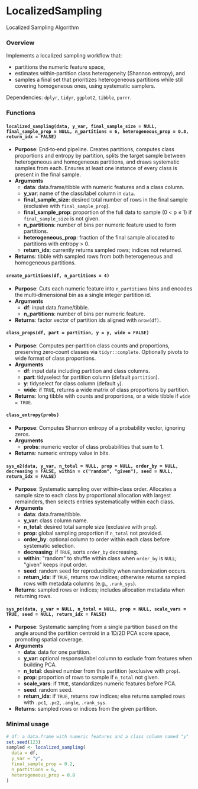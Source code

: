 # LocalizedSampling
Localized Sampling Algorithm

### Overview
Implements a localized sampling workflow that:
- partitions the numeric feature space,
- estimates within‑partition class heterogeneity (Shannon entropy), and
- samples a final set that prioritizes heterogeneous partitions while still covering homogeneous ones, using systematic samplers.

Dependencies: `dplyr`, `tidyr`, `ggplot2`, `tibble`, `purrr`.

### Functions

#### `localized_sampling(data, y_var, final_sample_size = NULL, final_sample_prop = NULL, n_partitions = 6, heterogeneous_prop = 0.8, return_idx = FALSE)`
- **Purpose**: End‑to‑end pipeline. Creates partitions, computes class proportions and entropy by partition, splits the target sample between heterogeneous and homogeneous partitions, and draws systematic samples from each. Ensures at least one instance of every class is present in the final sample.
- **Arguments**
  - **data**: data.frame/tibble with numeric features and a class column.
  - **y_var**: name of the class/label column in `data`.
  - **final_sample_size**: desired total number of rows in the final sample (exclusive with `final_sample_prop`).
  - **final_sample_prop**: proportion of the full data to sample (0 < p ≤ 1) if `final_sample_size` is not given.
  - **n_partitions**: number of bins per numeric feature used to form partitions.
  - **heterogeneous_prop**: fraction of the final sample allocated to partitions with entropy > 0.
  - **return_idx**: currently returns sampled rows; indices not returned.
- **Returns**: tibble with sampled rows from both heterogeneous and homogeneous partitions.

#### `create_partitions(df, n_partitions = 4)`
- **Purpose**: Cuts each numeric feature into `n_partitions` bins and encodes the multi‑dimensional bin as a single integer partition id.
- **Arguments**
  - **df**: input data.frame/tibble.
  - **n_partitions**: number of bins per numeric feature.
- **Returns**: factor vector of partition ids aligned with `nrow(df)`.

#### `class_props(df, part = partition, y = y, wide = FALSE)`
- **Purpose**: Computes per‑partition class counts and proportions, preserving zero‑count classes via `tidyr::complete`. Optionally pivots to wide format of class proportions.
- **Arguments**
  - **df**: input data including partition and class columns.
  - **part**: tidyselect for partition column (default `partition`).
  - **y**: tidyselect for class column (default `y`).
  - **wide**: if `TRUE`, returns a wide matrix of class proportions by partition.
- **Returns**: long tibble with counts and proportions, or a wide tibble if `wide = TRUE`.

#### `class_entropy(probs)`
- **Purpose**: Computes Shannon entropy of a probability vector, ignoring zeros.
- **Arguments**
  - **probs**: numeric vector of class probabilities that sum to 1.
- **Returns**: numeric entropy value in bits.

#### `sys_o2(data, y_var, n_total = NULL, prop = NULL, order_by = NULL, decreasing = FALSE, within = c("random", "given"), seed = NULL, return_idx = FALSE)`
- **Purpose**: Systematic sampling over within‑class order. Allocates a sample size to each class by proportional allocation with largest remainders, then selects entries systematically within each class.
- **Arguments**
  - **data**: data.frame/tibble.
  - **y_var**: class column name.
  - **n_total**: desired total sample size (exclusive with `prop`).
  - **prop**: global sampling proportion if `n_total` not provided.
  - **order_by**: optional column to order within each class before systematic selection.
  - **decreasing**: if `TRUE`, sorts `order_by` decreasing.
  - **within**: "random" to shuffle within class when `order_by` is `NULL`; "given" keeps input order.
  - **seed**: random seed for reproducibility when randomization occurs.
  - **return_idx**: if `TRUE`, returns row indices; otherwise returns sampled rows with metadata columns (e.g., `.rank_sys`).
- **Returns**: sampled rows or indices; includes allocation metadata when returning rows.

#### `sys_pc(data, y_var = NULL, n_total = NULL, prop = NULL, scale_vars = TRUE, seed = NULL, return_idx = FALSE)`
- **Purpose**: Systematic sampling from a single partition based on the angle around the partition centroid in a 1D/2D PCA score space, promoting spatial coverage.
- **Arguments**
  - **data**: data for one partition.
  - **y_var**: optional response/label column to exclude from features when building PCA.
  - **n_total**: desired number from this partition (exclusive with `prop`).
  - **prop**: proportion of rows to sample if `n_total` not given.
  - **scale_vars**: if `TRUE`, standardizes numeric features before PCA.
  - **seed**: random seed.
  - **return_idx**: if `TRUE`, returns row indices; else returns sampled rows with `.pc1`, `.pc2`, `.angle`, `.rank_sys`.
- **Returns**: sampled rows or indices from the given partition.

### Minimal usage
```r
# df: a data.frame with numeric features and a class column named "y"
set.seed(123)
sampled <- localized_sampling(
  data = df,
  y_var = "y",
  final_sample_prop = 0.2,
  n_partitions = 6,
  heterogeneous_prop = 0.8
)
```
